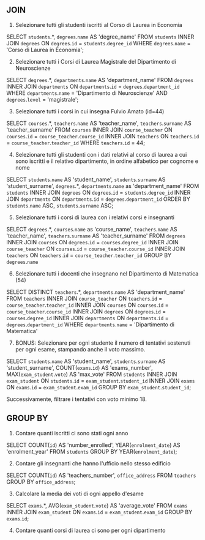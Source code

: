 ## JOIN

1. Selezionare tutti gli studenti iscritti al Corso di Laurea in Economia

SELECT `students`.*, `degrees`.`name` AS 'degree_name' 
FROM `students` 
INNER JOIN `degrees` 
ON `degrees`.`id` = `students`.`degree_id` 
WHERE `degrees`.`name` = 'Corso di Laurea in Economia'; 


2. Selezionare tutti i Corsi di Laurea Magistrale del Dipartimento di
Neuroscienze

SELECT `degrees`.*, `departments`.`name` AS 'department_name' 
FROM `degrees` 
INNER JOIN `departments` 
ON `departments`.`id` = `degrees`.`department_id` 
WHERE `departments`.`name` = 'Dipartimento di Neuroscienze' AND `degrees`.`level` = 'magistrale'; 


3. Selezionare tutti i corsi in cui insegna Fulvio Amato (id=44)

SELECT `courses`.*, `teachers`.`name` AS 'teacher_name', `teachers`.`surname` AS 'teacher_surname' 
FROM `courses` 
INNER JOIN `course_teacher` 
ON `courses`.`id` = `course_teacher`.`course_id` 
INNER JOIN `teachers` 
ON `teachers`.`id` = `course_teacher`.`teacher_id` 
WHERE `teachers`.`id` = 44; 

4. Selezionare tutti gli studenti con i dati relativi al corso di laurea a cui
sono iscritti e il relativo dipartimento, in ordine alfabetico per cognome e
nome

SELECT `students`.`name` AS 'student_name', `students`.`surname` AS 'student_surname', `degrees`.*, `departments`.`name` as 'department_name' 
FROM `students` 
INNER JOIN `degrees` 
ON `degrees`.`id` = `students`.`degree_id` 
INNER JOIN `departments` 
ON `departments`.`id` = `degrees`.`department_id` 
ORDER BY `students`.`name` ASC, `students`.`surname` ASC; 


5. Selezionare tutti i corsi di laurea con i relativi corsi e insegnanti

SELECT `degrees`.*, `courses`.`name` as 'course_name', `teachers`.`name` AS 'teacher_name', `teachers`.`surname` AS 'teacher_surname' 
FROM `degrees` 
INNER JOIN `courses` 
ON `degrees`.`id` = `courses`.`degree_id` 
INNER JOIN `course_teacher` 
ON `courses`.`id` = `course_teacher`.`course_id` 
INNER JOIN `teachers` 
ON `teachers`.`id` = `course_teacher`.`teacher_id` 
GROUP BY `degrees`.`name`


6. Selezionare tutti i docenti che insegnano nel Dipartimento di
Matematica (54)

SELECT DISTINCT `teachers`.*, `departments`.`name` AS 'department_name' 
FROM `teachers` 
INNER JOIN `course_teacher` 
ON `teachers`.`id` = `course_teacher`.`teacher_id` 
INNER JOIN `courses` 
ON `courses`.`id` = `course_teacher`.`course_id` 
INNER JOIN `degrees` 
ON `degrees`.`id` = `courses`.`degree_id` 
INNER JOIN `departments` 
ON `departments`.`id` = `degrees`.`department_id` 
WHERE `departments`.`name` = 'Dipartimento di Matematica'


7. BONUS: Selezionare per ogni studente il numero di tentativi sostenuti
per ogni esame, stampando anche il voto massimo. 

SELECT `students`.`name` AS 'student_name', `students`.`surname` AS 'student_surname', COUNT(`exams`.`id`) AS 'exams_number', MAX(`exam_student`.`vote`) AS 'max_vote' 
FROM `students` 
INNER JOIN `exam_student` 
ON `students`.`id` = `exam_student`.`student_id` 
INNER JOIN `exams` 
ON `exams`.`id` = `exam_student`.`exam_id`
GROUP BY `exam_student`.`student_id`; 

Successivamente,
filtrare i tentativi con voto minimo 18.

## GROUP BY

1. Contare quanti iscritti ci sono stati ogni anno

SELECT COUNT(`id`) AS 'number_enrolled', YEAR(`enrolment_date`) AS 'enrolment_year' 
FROM `students` 
GROUP BY YEAR(`enrolment_date`); 

2. Contare gli insegnanti che hanno l'ufficio nello stesso edificio

SELECT COUNT(`id`) AS 'teachers_number', `office_address` 
FROM `teachers` 
GROUP BY `office_address`; 


3. Calcolare la media dei voti di ogni appello d'esame

SELECT `exams`.*, AVG(`exam_student`.`vote`) AS 'average_vote' 
FROM `exams` 
INNER JOIN `exam_student` 
ON `exams`.`id` = `exam_student`.`exam_id` 
GROUP BY `exams`.`id`;


4. Contare quanti corsi di laurea ci sono per ogni dipartimento
